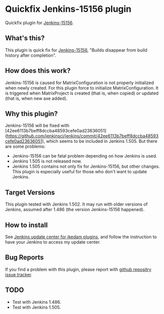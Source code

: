 Quickfix Jenkins-15156 plugin
=============================

Quickfix plugin for [Jenkins-15156](https://issues.jenkins-ci.org/browse/JENKINS-15156).

What's this?
------------

This plugin is quick fix for [Jenkins-15156](https://issues.jenkins-ci.org/browse/JENKINS-15156), "Builds disappear from build history after completion".

How does this work?
-------------------

Jenkins-15156 is caused for MatrixConfiguration is not properly initialized when newly created.
For this plugin force to initialize MatrixConfiguration.
It is triggered when MatrixProject is created (that is, when copied) or updated (that is, when new axe added).

Why this plugin?
----------------

Jenkins-15156 will be fixed with [42ee6113b7beff8dccba48593cefe0ad23636051] (https://github.com/jenkinsci/jenkins/commit/42ee6113b7beff8dccba48593cefe0ad23636051), which seems to be included in Jenkins 1.505.
But there are some problems:

* Jenkins-15156 can be fatal problem depending on how Jenkins is used.
* Jenkins 1.505 is not released now.
* Jenkins 1.505 contains not only fix for Jenkins-15156, but other changes. This plugin is especially useful for those who don't want to update Jenkins.

Target Versions
---------------

This plugin tested with Jenkins 1.502.
It may run with older versions of Jenkins, assumed after 1.486 (the version Jenkins-15156 happened).

How to install
--------------

See [Jenkins update center for ikedam plugins](http://ikedam.github.com/jenkins-update-center/), and follow the instruction to have your Jenkins to access my update center.

Bug Reports
-----------

If you find a problem with this plugin, please report with [github repositry issue tracker](https://github.com/ikedam/quickfix15156/issues).

TODO
----

* Test with Jenkins 1.486.
* Test with Jenkins 1.505.

